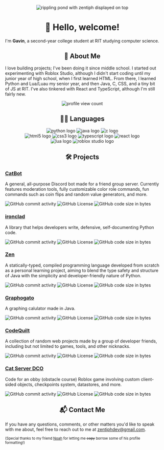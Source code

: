<p align="center">
  <img src="https://github.com/user-attachments/assets/3391eeeb-861e-468e-8a02-797d03a8d485" alt="rippling pond with zentiph displayed on top">
</p>


<h1 align="center">👋 Hello, welcome!</h1>

I'm **Gavin**, a second-year college student at RIT studying computer science.


<h2 align="center">🙋 About Me</h2>

I love building projects; I've been doing it since middle school. I started out experimenting with Roblox Studio, although I didn't start coding until my junior year of high school, when I first learned HTML. From there, I learned Python and Lua/Luau my senior year, and then Java, C, CSS, and a tiny bit of JS at RIT. I've also tinkered with React and TypeScript, although I'm still fairly new.

<p align="center">
  <img src="https://komarev.com/ghpvc/?username=zentiph&style=flat-square&color=6c0ffe" alt="profile view count">
</p>


<h2 align="center">🧑‍💻 Languages</h2>

<p align="center">
  <img src="https://img.shields.io/badge/python3-0f0f0f?style=for-the-badge&logo=python" alt="python logo"/>
  <img src="https://img.shields.io/badge/java-0f0f0f?style=for-the-badge&logo=openjdk" alt="java logo"/>
  <img src="https://img.shields.io/badge/c-0f0f0f?style=for-the-badge&logo=c" alt="c logo"/>
  <br/>
  <img src="https://img.shields.io/badge/html5-0f0f0f?style=for-the-badge&logo=html5" alt="html5 logo"/>
  <img src="https://img.shields.io/badge/css3-0f0f0f?style=for-the-badge&logo=css&logoColor=663399" alt="css3 logo"/>
  <img src="https://img.shields.io/badge/typescript-0f0f0f?style=for-the-badge&logo=typescript" alt="typescript logo"/>
  <img src="https://img.shields.io/badge/react-0f0f0f?style=for-the-badge&logo=react" alt="react logo"/>
  <br/>
  <img src="https://img.shields.io/badge/lua-0f0f0f?style=for-the-badge&logo=lua&logoColor=2C2D72" alt="lua logo"/>
  <img src="https://img.shields.io/badge/luau-0f0f0f?style=for-the-badge&logo=robloxstudio&logoColor=00A2FF" alt="roblox studio logo"/>
</p>


<h2 align="center">🛠️ Projects</h2>

### [CatBot](https://github.com/zentiph/CatBot)
A general, all-purpose Discord bot made for a friend group server. Currently features moderation tools, fully customizable color role commands, fun commands such as coin flips and random value generators, and more.

![GitHub commit activity](https://img.shields.io/github/commit-activity/t/zentiph/catbot?authorFilter=zentiph)
![GitHub License](https://img.shields.io/github/license/zentiph/catbot)
![GitHub code size in bytes](https://img.shields.io/github/languages/code-size/zentiph/catbot)

### [ironclad](https://github.com/zentiph/ironclad)
A library that helps developers write, defensive, self-documenting Python code.

![GitHub commit activity](https://img.shields.io/github/commit-activity/t/zentiph/ironclad?authorFilter=zentiph)
![GitHub License](https://img.shields.io/github/license/zentiph/ironclad)
![GitHub code size in bytes](https://img.shields.io/github/languages/code-size/zentiph/ironclad)

### [Zen](https://github.com/Zentiph/Zen)
A statically-typed, compiled programming language developed from scratch as a personal learning project, aiming to blend the type safety and structure of Java with the simplicity and developer-friendly nature of Python.

![GitHub commit activity](https://img.shields.io/github/commit-activity/t/zentiph/zen?authorFilter=zentiph)
![GitHub License](https://img.shields.io/github/license/zentiph/zen)
![GitHub code size in bytes](https://img.shields.io/github/languages/code-size/zentiph/zen)

### [Graphogato](https://github.com/zentiph/Graphogato)
A graphing calulator made in Java.

![GitHub commit activity](https://img.shields.io/github/commit-activity/t/zentiph/Graphogato?authorFilter=zentiph)
![GitHub License](https://img.shields.io/github/license/zentiph/Graphogato)
![GitHub code size in bytes](https://img.shields.io/github/languages/code-size/zentiph/Graphogato)

### [CodeQuilt](https://github.com/justianisdev/CodeQuilt)
A collection of random web projects made by a group of developer friends, including but not limited to games, tools, and other nicknacks.

![GitHub commit activity](https://img.shields.io/github/commit-activity/t/justianisdev/CodeQuilt?authorFilter=zentiph)
![GitHub License](https://img.shields.io/github/license/justianisdev/codequilt)
![GitHub code size in bytes](https://img.shields.io/github/languages/code-size/justianisdev/codequilt)

### [Cat Server DCO](https://github.com/Zentiph/Cat-Server-DCO)
Code for an obby (obstacle course) Roblox game involving custom client-sided objects, checkpoints system, datastores, and more.

![GitHub commit activity](https://img.shields.io/github/commit-activity/t/zentiph/cat-server-dco?authorFilter=zentiph)
![GitHub License](https://img.shields.io/github/license/zentiph/cat-server-dco)
![GitHub code size in bytes](https://img.shields.io/github/languages/code-size/zentiph/cat-server-dco)


<h2 align="center">📬 Contact Me</h2>

If you have any questions, comments, or other matters you'd like to speak with me about, feel free to reach out to me at [zentiphdev@gmail.com](mailto:zentiphdev@gmail.com).


<sub>(Special thanks to my friend [Noah](https://github.com/gamerjamer43) for letting me ~~copy~~ borrow some of his profile formatting!)</sub>
